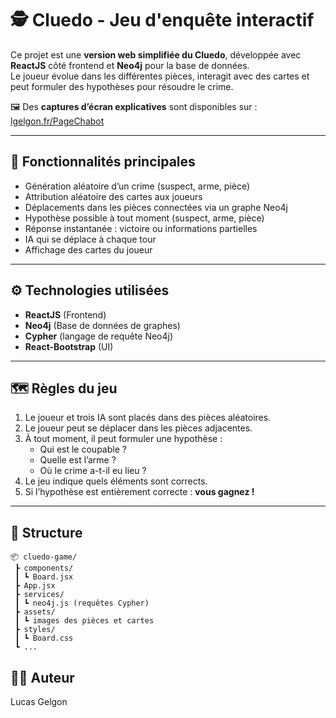 # 🕵️ Cluedo - Jeu d'enquête interactif

Ce projet est une **version web simplifiée du Cluedo**, développée avec **ReactJS** côté frontend et **Neo4j** pour la base de données.  
Le joueur évolue dans les différentes pièces, interagit avec des cartes et peut formuler des hypothèses pour résoudre le crime.

🖼️ Des **captures d’écran explicatives** sont disponibles sur : [lgelgon.fr/PageChabot](https://lgelgon.fr/PageChatbot)

---

## 🧩 Fonctionnalités principales

- Génération aléatoire d’un crime (suspect, arme, pièce)
- Attribution aléatoire des cartes aux joueurs
- Déplacements dans les pièces connectées via un graphe Neo4j
- Hypothèse possible à tout moment (suspect, arme, pièce)
- Réponse instantanée : victoire ou informations partielles
- IA qui se déplace à chaque tour
- Affichage des cartes du joueur

---

## ⚙️ Technologies utilisées

- **ReactJS** (Frontend)
- **Neo4j** (Base de données de graphes)
- **Cypher** (langage de requête Neo4j)
- **React-Bootstrap** (UI)

---

## 🗺️ Règles du jeu

1. Le joueur et trois IA sont placés dans des pièces aléatoires.
2. Le joueur peut se déplacer dans les pièces adjacentes.
3. À tout moment, il peut formuler une hypothèse :
   - Qui est le coupable ?
   - Quelle est l’arme ?
   - Où le crime a-t-il eu lieu ?
4. Le jeu indique quels éléments sont corrects.
5. Si l’hypothèse est entièrement correcte : **vous gagnez !**

---

## 📁 Structure 

```
📦 cluedo-game/
 ┣ components/
 ┃ ┗ Board.jsx
 ┣ App.jsx
 ┣ services/
 ┃ ┗ neo4j.js (requêtes Cypher)
 ┣ assets/
 ┃ ┗ images des pièces et cartes
 ┣ styles/
 ┃ ┗ Board.css
 ┗ ...
```

## 👨‍💻 Auteur

Lucas Gelgon  

